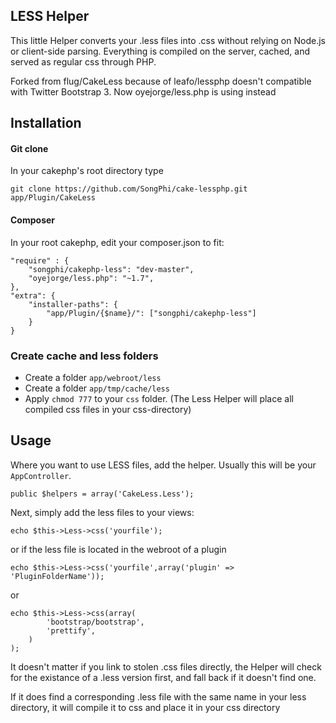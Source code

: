 ## LESS Helper

This little Helper converts your .less files into .css without relying on Node.js or client-side parsing.
Everything is compiled on the server, cached, and served as regular css through PHP.

Forked from flug/CakeLess because of leafo/lessphp doesn't compatible with Twitter Bootstrap 3. Now 
oyejorge/less.php is using instead

## Installation


#### Git clone

In your cakephp's root directory type

    git clone https://github.com/SongPhi/cake-lessphp.git app/Plugin/CakeLess

#### Composer

In your root cakephp, edit your composer.json to fit:

	"require" : {
		"songphi/cakephp-less": "dev-master",
		"oyejorge/less.php": "~1.7",
	},
	"extra": {
        "installer-paths": {
            "app/Plugin/{$name}/": ["songphi/cakephp-less"]
        }
    }
	
### Create cache and less folders

- Create a folder `app/webroot/less`
- Create a folder `app/tmp/cache/less`
- Apply `chmod 777` to your `css` folder. (The Less Helper will place all compiled css files in your css-directory)

## Usage
Where you want to use LESS files, add the helper. Usually this will be your `AppController`.

	public $helpers = array('CakeLess.Less');

Next, simply add the less files to your views:

	echo $this->Less->css('yourfile');

or if the less file is located in the webroot of a plugin

	echo $this->Less->css('yourfile',array('plugin' => 'PluginFolderName'));
	
or
	
	echo $this->Less->css(array(
			'bootstrap/bootstrap',
			'prettify',
		)
	);

It doesn't matter if you link to stolen .css files directly, the Helper will check for the existance of a .less version first, and fall back if it doesn't find one.

If it does find a corresponding .less file with the same name in your less directory, it will compile it to css and place it in your css directory

